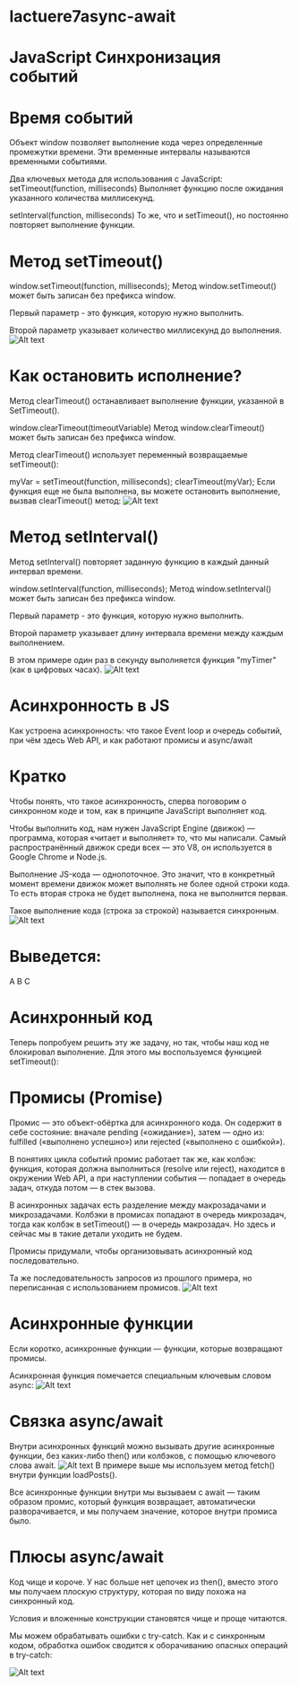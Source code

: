 # lactuere7async-await

# JavaScript Синхронизация событий

# Время событий
Объект window позволяет выполнение кода через определенные промежутки времени.
Эти временные интервалы называются временными событиями.

Два ключевых метода для использования с JavaScript:
setTimeout(function, milliseconds)
Выполняет функцию после ожидания указанного количества миллисекунд.

setInterval(function, milliseconds)
То же, что и setTimeout(), но постоянно повторяет выполнение функции.

# Метод setTimeout()
window.setTimeout(function, milliseconds);
Метод window.setTimeout() может быть записан без префикса window.

Первый параметр - это функция, которую нужно выполнить.

Второй параметр указывает количество миллисекунд до выполнения.
![Alt text](img/%D0%A1%D0%BD%D0%B8%D0%BC%D0%BE%D0%BA.PNG)


# Как остановить исполнение?
Метод clearTimeout() останавливает выполнение функции, указанной в SetTimeout().

window.clearTimeout(timeoutVariable)
Метод window.clearTimeout() может быть записан без префикса window.

Метод clearTimeout() использует переменный возвращаемые setTimeout():

myVar = setTimeout(function, milliseconds);
clearTimeout(myVar);
Если функция еще не была выполнена, вы можете остановить выполнение, вызвав clearTimeout() метод:
![Alt text](img/2.PNG)

# Метод setInterval()
Метод setInterval() повторяет заданную функцию в каждый данный интервал времени.

window.setInterval(function, milliseconds);
Метод window.setInterval() может быть записан без префикса window.

Первый параметр - это функция, которую нужно выполнить.

Второй параметр указывает длину интервала времени между каждым выполнением.

В этом примере один раз в секунду выполняется функция "myTimer" (как в цифровых часах).
![Alt text](img/3.PNG)

# Асинхронность в JS
Как устроена асинхронность: что такое Event loop и очередь событий, при чём здесь Web API, и как работают промисы и async/await

# Кратко
Чтобы понять, что такое асинхронность, сперва поговорим о синхронном коде и том, как в принципе JavaScript выполняет код.

Чтобы выполнить код, нам нужен JavaScript Engine (движок) — программа, которая «читает и выполняет» то, что мы написали. Самый распространённый движок среди всех — это V8, он используется в Google Chrome и Node.js.

Выполнение JS-кода — однопоточное. Это значит, что в конкретный момент времени движок может выполнять не более одной строки кода. То есть вторая строка не будет выполнена, пока не выполнится первая.

Такое выполнение кода (строка за строкой) называется синхронным.
![Alt text](img/4.PNG)

# Выведется:

A
B
C

# Асинхронный код
Теперь попробуем решить эту же задачу, но так, чтобы наш код не блокировал выполнение. Для этого мы воспользуемся функцией setTimeout():

# Промисы (Promise) 
Промис — это объект-обёртка для асинхронного кода. Он содержит в себе состояние: вначале pending («ожидание»), затем — одно из: fulfilled («выполнено успешно») или rejected («выполнено с ошибкой»).

В понятиях цикла событий промис работает так же, как колбэк: функция, которая должна выполниться (resolve или reject), находится в окружении Web API, а при наступлении события — попадает в очередь задач, откуда потом — в стек вызова.

В асинхронных задачах есть разделение между макрозадачами и микрозадачами. Колбэки в промисах попадают в очередь микрозадач, тогда как колбэк в setTimeout() — в очередь макрозадач. Но здесь и сейчас мы в такие детали уходить не будем.

Промисы придумали, чтобы организовывать асинхронный код последовательно.

Та же последовательность запросов из прошлого примера, но переписанная с использованием промисов.
![Alt text](img/5.PNG)


# Асинхронные функции 
Если коротко, асинхронные функции — функции, которые возвращают промисы.

Асинхронная функция помечается специальным ключевым словом async:
![Alt text](img/6.PNG)

# Связка async/await 
Внутри асинхронных функций можно вызывать другие асинхронные функции, без каких-либо then() или колбэков, с помощью ключевого слова await.
![Alt text](img/7.PNG)
В примере выше мы используем метод fetch() внутри функции loadPosts().

Все асинхронные функции внутри мы вызываем с await — таким образом промис, который функция возвращает, автоматически разворачивается, и мы получаем значение, которое внутри промиса было.

# Плюсы async/await
Код чище и короче. У нас больше нет цепочек из then(), вместо этого мы получаем плоскую структуру, которая по виду похожа на синхронный код.

Условия и вложенные конструкции становятся чище и проще читаются.

Мы можем обрабатывать ошибки с try-catch. Как и с синхронным кодом, обработка ошибок сводится к оборачиванию опасных операций в try-catch:

![Alt text](img/8.PNG)

